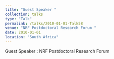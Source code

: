 ```yaml
---
title: "Guest Speaker "
collection: talks
type: "Talk"
permalink: /talks/2010-01-01-Talk58
venue: "NRF Postdoctoral Research Forum "
date: 2010-01-01
location: "South Africa"
---
```


Guest Speaker : NRF Postdoctoral Research Forum 
